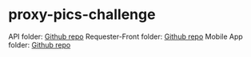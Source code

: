 # proxy-pics-challenge

API folder: [Github repo](./orders-api/)
Requester-Front folder: [Github repo](./requester-front/)
Mobile App folder: [Github repo](./orders/)
